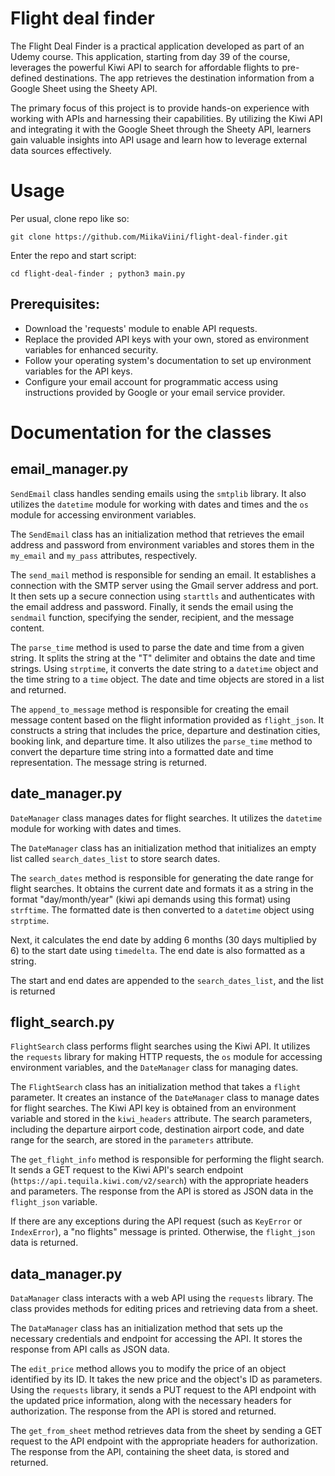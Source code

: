 # Flight deal finder
The Flight Deal Finder is a practical application developed as part of an Udemy course. This application, starting from day 39 of the course, leverages the powerful Kiwi API to search for affordable flights to pre-defined destinations. The app retrieves the destination information from a Google Sheet using the Sheety API.

The primary focus of this project is to provide hands-on experience with working with APIs and harnessing their capabilities. By utilizing the Kiwi API and integrating it with the Google Sheet through the Sheety API, learners gain valuable insights into API usage and learn how to leverage external data sources effectively.

# Usage
Per usual, clone repo like so:
```
git clone https://github.com/MiikaViini/flight-deal-finder.git
```
Enter the repo and start script:
```
cd flight-deal-finder ; python3 main.py
```
## Prerequisites:
* Download the 'requests' module to enable API requests.
* Replace the provided API keys with your own, stored as environment variables for enhanced security.
* Follow your operating system's documentation to set up environment variables for the API keys.
* Configure your email account for programmatic access using instructions provided by Google or your email service provider.

# Documentation for the classes
## email_manager.py

`SendEmail` class handles sending emails using the `smtplib` library. It also utilizes the `datetime` module for working with dates and times and the `os` module for accessing environment variables.

The `SendEmail` class has an initialization method that retrieves the email address and password from environment variables and stores them in the `my_email` and `my_pass` attributes, respectively.

The `send_mail` method is responsible for sending an email. It establishes a connection with the SMTP server using the Gmail server address and port. It then sets up a secure connection using `starttls` and authenticates with the email address and password. Finally, it sends the email using the `sendmail` function, specifying the sender, recipient, and the message content.

The `parse_time` method is used to parse the date and time from a given string. It splits the string at the "T" delimiter and obtains the date and time strings. Using `strptime`, it converts the date string to a `datetime` object and the time string to a `time` object. The date and time objects are stored in a list and returned.

The `append_to_message` method is responsible for creating the email message content based on the flight information provided as `flight_json`. It constructs a string that includes the price, departure and destination cities, booking link, and departure time. It also utilizes the `parse_time` method to convert the departure time string into a formatted date and time representation. The message string is returned.

## date_manager.py

`DateManager` class manages dates for flight searches. It utilizes the `datetime` module for working with dates and times.

The `DateManager` class has an initialization method that initializes an empty list called `search_dates_list` to store search dates.

The `search_dates` method is responsible for generating the date range for flight searches. It obtains the current date and formats it as a string in the format "day/month/year" (kiwi api demands using this format) using `strftime`. The formatted date is then converted to a `datetime` object using `strptime`.

Next, it calculates the end date by adding 6 months (30 days multiplied by 6) to the start date using `timedelta`. The end date is also formatted as a string.

The start and end dates are appended to the `search_dates_list`, and the list is returned

## flight_search.py

`FlightSearch` class performs flight searches using the Kiwi API. It utilizes the `requests` library for making HTTP requests, the `os` module for accessing environment variables, and the `DateManager` class for managing dates.

The `FlightSearch` class has an initialization method that takes a `flight` parameter. It creates an instance of the `DateManager` class to manage dates for flight searches. The Kiwi API key is obtained from an environment variable and stored in the `kiwi_headers` attribute. The search parameters, including the departure airport code, destination airport code, and date range for the search, are stored in the `parameters` attribute.

The `get_flight_info` method is responsible for performing the flight search. It sends a GET request to the Kiwi API's search endpoint (`https://api.tequila.kiwi.com/v2/search`) with the appropriate headers and parameters. The response from the API is stored as JSON data in the `flight_json` variable.

If there are any exceptions during the API request (such as `KeyError` or `IndexError`), a "no flights" message is printed. Otherwise, the `flight_json` data is returned.

## data_manager.py

`DataManager` class  interacts with a web API using the `requests` library. The class provides methods for editing prices and retrieving data from a sheet.

The `DataManager` class has an initialization method that sets up the necessary credentials and endpoint for accessing the API. It stores the response from API calls as JSON data.

The `edit_price` method allows you to modify the price of an object identified by its ID. It takes the new price and the object's ID as parameters. Using the `requests` library, it sends a PUT request to the API endpoint with the updated price information, along with the necessary headers for authorization. The response from the API is stored and returned.

The `get_from_sheet` method retrieves data from the sheet by sending a GET request to the API endpoint with the appropriate headers for authorization. The response from the API, containing the sheet data, is stored and returned.
